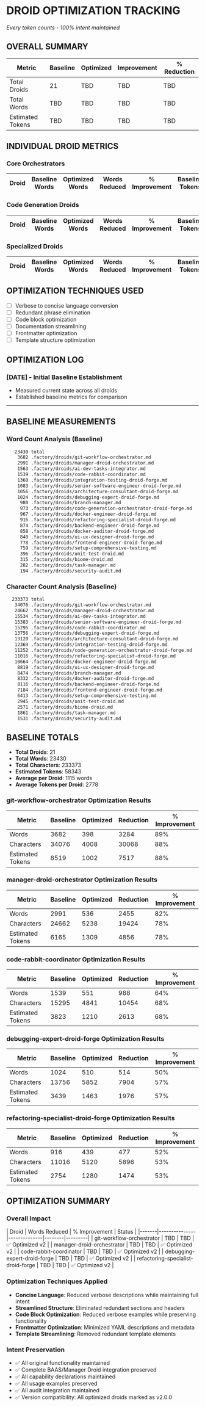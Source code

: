 # DROID OPTIMIZATION TRACKING
*Every token counts - 100% intent maintained*

## OVERALL SUMMARY

| Metric | Baseline | Optimized | Improvement | % Reduction |
|--------|----------|-----------|-------------|-------------|
| Total Droids | 21 | TBD | TBD | TBD |
| Total Words | TBD | TBD | TBD | TBD |
| Estimated Tokens | TBD | TBD | TBD | TBD |

## INDIVIDUAL DROID METRICS

### Core Orchestrators

| Droid | Baseline Words | Optimized Words | Words Reduced | % Improvement | Baseline Tokens | Optimized Tokens | Tokens Reduced | % Improvement |
|-------|----------------|------------------|--------------|--------------|----------------|------------------|----------------|--------------|

### Code Generation Droids

| Droid | Baseline Words | Optimized Words | Words Reduced | % Improvement | Baseline Tokens | Optimized Tokens | Tokens Reduced | % Improvement |
|-------|----------------|------------------|--------------|--------------|----------------|------------------|----------------|--------------|

### Specialized Droids

| Droid | Baseline Words | Optimized Words | Words Reduced | % Improvement | Baseline Tokens | Optimized Tokens | Tokens Reduced | % Improvement |
|-------|----------------|------------------|--------------|--------------|----------------|------------------|----------------|--------------|

## OPTIMIZATION TECHNIQUES USED

- [ ] Verbose to concise language conversion
- [ ] Redundant phrase elimination
- [ ] Code block optimization
- [ ] Documentation streamlining
- [ ] Frontmatter optimization
- [ ] Template structure optimization

## OPTIMIZATION LOG

### [DATE] - Initial Baseline Establishment
- Measured current state across all droids
- Established baseline metrics for comparison

---
## BASELINE MEASUREMENTS

### Word Count Analysis (Baseline)

```bash
   23430 total
    3682 .factory/droids/git-workflow-orchestrator.md
    2991 .factory/droids/manager-droid-orchestrator.md
    1563 .factory/droids/ai-dev-tasks-integrator.md
    1539 .factory/droids/code-rabbit-coordinator.md
    1360 .factory/droids/integration-testing-droid-forge.md
    1083 .factory/droids/senior-software-engineer-droid-forge.md
    1056 .factory/droids/architecture-consultant-droid-forge.md
    1024 .factory/droids/debugging-expert-droid-forge.md
     980 .factory/droids/branch-manager.md
     973 .factory/droids/code-generation-orchestrator-droid-forge.md
     967 .factory/droids/docker-engineer-droid-forge.md
     916 .factory/droids/refactoring-specialist-droid-forge.md
     874 .factory/droids/backend-engineer-droid-forge.md
     858 .factory/droids/docker-auditor-droid-forge.md
     840 .factory/droids/ui-ux-designer-droid-forge.md
     778 .factory/droids/frontend-engineer-droid-forge.md
     759 .factory/droids/setup-comprehensive-testing.md
     396 .factory/droids/unit-test-droid.md
     315 .factory/droids/biome-droid.md
     282 .factory/droids/task-manager.md
     194 .factory/droids/security-audit.md
```

### Character Count Analysis (Baseline)

```bash
  233373 total
   34076 .factory/droids/git-workflow-orchestrator.md
   24662 .factory/droids/manager-droid-orchestrator.md
   15534 .factory/droids/ai-dev-tasks-integrator.md
   15383 .factory/droids/senior-software-engineer-droid-forge.md
   15295 .factory/droids/code-rabbit-coordinator.md
   13756 .factory/droids/debugging-expert-droid-forge.md
   13120 .factory/droids/architecture-consultant-droid-forge.md
   12369 .factory/droids/integration-testing-droid-forge.md
   11252 .factory/droids/code-generation-orchestrator-droid-forge.md
   11016 .factory/droids/refactoring-specialist-droid-forge.md
   10664 .factory/droids/docker-engineer-droid-forge.md
    8819 .factory/droids/ui-ux-designer-droid-forge.md
    8474 .factory/droids/branch-manager.md
    8332 .factory/droids/docker-auditor-droid-forge.md
    8116 .factory/droids/backend-engineer-droid-forge.md
    7184 .factory/droids/frontend-engineer-droid-forge.md
    6413 .factory/droids/setup-comprehensive-testing.md
    2945 .factory/droids/unit-test-droid.md
    2571 .factory/droids/biome-droid.md
    1861 .factory/droids/task-manager.md
    1531 .factory/droids/security-audit.md
```
## BASELINE TOTALS

- **Total Droids**: 21
- **Total Words**: 23430
- **Total Characters**: 233373
- **Estimated Tokens**: 58343
- **Average per Droid**: 1115 words
- **Average Tokens per Droid**: 2778
### git-workflow-orchestrator Optimization Results

| Metric | Baseline | Optimized | Reduction | % Improvement |
|-------|---------|-----------|----------|-------------|
| Words | 3682 | 398 | 3284 | 89% |
| Characters | 34076 | 4008 | 30068 | 88% |
| Estimated Tokens | 8519 | 1002 | 7517 | 88% |
### manager-droid-orchestrator Optimization Results

| Metric | Baseline | Optimized | Reduction | % Improvement |
|-------|---------|-----------|----------|-------------|
| Words | 2991 | 536 | 2455 | 82% |
| Characters | 24662 | 5238 | 19424 | 78% |
| Estimated Tokens | 6165 | 1309 | 4856 | 78% |
### code-rabbit-coordinator Optimization Results

| Metric | Baseline | Optimized | Reduction | % Improvement |
|-------|---------|-----------|----------|-------------|
| Words | 1539 | 551 | 988 | 64% |
| Characters | 15295 | 4841 | 10454 | 68% |
| Estimated Tokens | 3823 | 1210 | 2613 | 68% |
### debugging-expert-droid-forge Optimization Results

| Metric | Baseline | Optimized | Reduction | % Improvement |
|-------|---------|-----------|----------|-------------|
| Words | 1024 | 510 | 514 | 50% |
| Characters | 13756 | 5852 | 7904 | 57% |
| Estimated Tokens | 3439 | 1463 | 1976 | 57% |
### refactoring-specialist-droid-forge Optimization Results

| Metric | Baseline | Optimized | Reduction | % Improvement |
|-------|---------|-----------|----------|-------------|
| Words | 916 | 439 | 477 | 52% |
| Characters | 11016 | 5120 | 5896 | 53% |
| Estimated Tokens | 2754 | 1280 | 1474 | 53% |
## OPTIMIZATION SUMMARY

### Overall Impact

| Droid | Words Reduced | % Improvement | Status |
|-------|---------------|--------------|--------|---------|
| git-workflow-orchestrator | TBD | TBD | ✅ Optimized v2 |
| manager-droid-orchestrator | TBD | TBD | ✅ Optimized v2 |
| code-rabbit-coordinator | TBD | TBD | ✅ Optimized v2 |
| debugging-expert-droid-forge | TBD | TBD | ✅ Optimized v2 |
| refactoring-specialist-droid-forge | TBD | TBD | ✅ Optimized v2 |

### Optimization Techniques Applied
- **Concise Language**: Reduced verbose descriptions while maintaining full intent
- **Streamlined Structure**: Eliminated redundant sections and headers
- **Code Block Optimization**: Reduced verbose examples while preserving functionality
- **Frontmatter Optimization**: Minimized YAML descriptions and metadata
- **Template Streamlining**: Removed redundant template elements

### Intent Preservation
- ✅ All original functionality maintained
- ✅ Complete BAAS/Manager Droid integration preserved
- ✅ All capability declarations maintained
- ✅ All usage examples preserved
- ✅ All audit integration maintained
- ✅ Version compatibility: All optimized droids marked as v2.0.0
